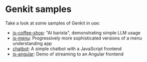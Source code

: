 # Genkit samples

Take a look at some samples of Genkit in use:

- [js-coffee-shop](samples/js-coffee-shop/): "AI barista", demonstrating simple
  LLM usage
- [js-menu](samples/js-menu/): Progressively more sophisticated versions of a
  menu understanding app
- [chatbot](samples/chatbot/): A simple chatbot with a JavaScript frontend
- [js-angular](samples/js-angular/): Demo of streaming to an Angular frontend